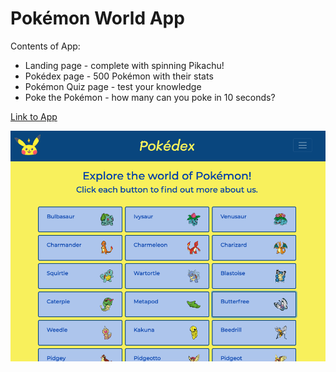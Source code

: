 # Pokémon World App

Contents of App:
* Landing page - complete with spinning Pikachu!
* Pokédex page - 500 Pokémon with their stats
* Pokémon Quiz page - test your knowledge
* Poke the Pokémon - how many can you poke in 10 seconds?

[Link to App](https://adstrat.github.io/pokedex-js-app/)

<img src="img/Pokedex-screenshot.png" width="600">
